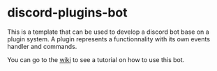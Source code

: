 # discord-plugins-bot
This is a template that can be used to develop a discord bot base on a plugin system.
A plugin represents a functionnality with its own events handler and commands.

You can go to the [wiki](../../wiki) to see a tutorial on how to use this bot.
